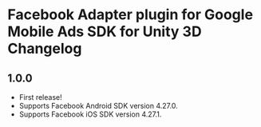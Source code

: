 # Facebook Adapter plugin for Google Mobile Ads SDK for Unity 3D Changelog

## 1.0.0

- First release!
- Supports Facebook Android SDK version 4.27.0.
- Supports Facebook iOS SDK version 4.27.1.
